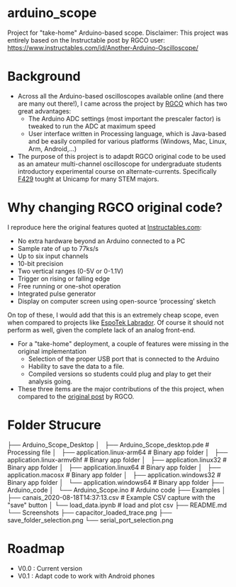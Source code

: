 # arduino_scope
Project for "take-home" Arduino-based scope.
Disclaimer: This project was entirely based on the Instructable post by RGCO user: https://www.instructables.com/id/Another-Arduino-Oscilloscope/

# Background
* Across all the Arduino-based oscilloscopes available online (and there are many out there!), I came across the project by [RGCO](https://www.instructables.com/id/Another-Arduino-Oscilloscope/) which has two great advantages: 
  * The Arduino ADC settings (most important the prescaler factor) is tweaked to run the ADC at maximum speed
  * User interface written in Processing language, which is Java-based and be easily compiled for various platforms (Windows, Mac, Linux, Arm, Android,...)
* The purpose of this project is to adapdt RGCO original code to be used as an amateur multi-channel oscilloscope for undergraduate students introductory experimental course on alternate-currents. Specifically [F429](https://www.dac.unicamp.br/sistemas/catalogos/grad/catalogo2020/coordenadorias/0029/0029.html#F%20429) tought at Unicamp for many STEM majors.
# Why changing RGCO original code? 
I reproduce here the original features quoted at [Instructables.com]( https://www.instructables.com/id/Another-Arduino-Oscilloscope/):
  * No extra hardware beyond an Arduino connected to a PC
  * Sample rate of up to 77ks/s
  * Up to six input channels
  * 10-bit precision
  * Two vertical ranges (0-5V or 0-1.1V)
  * Trigger on rising or falling edge
  * Free running or one-shot operation
  * Integrated pulse generator
  * Display on computer screen using open-source ‘processing’ sketch
  
On top of these, I would add that this is an extremely cheap scope, even when compared to projects like [EspoTek Labrador](https://github.com/EspoTek/Labrador). Of course it should not perform as well, given the complete lack of an analog front-end.
* For a "take-home" deployment, a couple of features were missing in the original implementation
  * Selection of the proper USB port that is connected to the Arduino
  * Hability to save the data to a file.
  * Compiled versions so students could plug and play to get their analysis going.
* These three items are the major contributions of the this project, when compared to the [original post](https://www.instructables.com/id/Another-Arduino-Oscilloscope/) by RGCO.
# Folder Strucure
├── Arduino_Scope_Desktop 
│   ├── Arduino_Scope_desktop.pde # Processing file
│   ├── application.linux-arm64  # Binary app folder
│   ├── application.linux-armv6hf # Binary app folder
│   ├── application.linux32 # Binary app folder
│   ├── application.linux64 # Binary app folder
│   ├── application.macosx # Binary app folder
│   ├── application.windows32 # Binary app folder
│   └── application.windows64 # Binary app folder
├── Arduino_code
│   └── Arduino_Scope.ino # Arduino code 
├── Examples
│   ├── canais_2020-08-18T14:37:13.csv # Example CSV capture with the "save" button
│   └── load_data.ipynb # load and plot csv
├── README.md
└── Screenshots
    ├── capacitor_loaded_trace.png
    ├── save_folder_selection.png
    └── serial_port_selection.png
# Roadmap

* V0.0 : Current version
* V0.1 : Adapt code to work with Android phones
  
